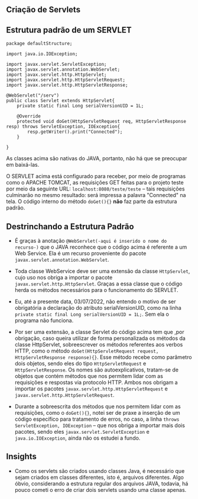 ## Criação de Servlets
## Estrutura padrão de um SERVLET

```
package defaultStructure;

import java.io.IOException;

import javax.servlet.ServletException;
import javax.servlet.annotation.WebServlet;
import javax.servlet.http.HttpServlet;
import javax.servlet.http.HttpServletRequest;
import javax.servlet.http.HttpServletResponse;

@WebServlet("/serv")
public class Servlet extends HttpServlet{
	private static final Long serialVersionUID = 1L;
	
	@Override
	protected void doGet(HttpServletRequest req, HttpServletResponse resp) throws ServletException, IOException{
		resp.getWriter().print("Connected");
	}

}
```

As classes acima são nativas do JAVA, portanto, não há que se preocupar em baixá-las.

O SERVLET acima está configurado para receber, por meio de programas como o APACHE TOMCAT, as requisições GET feitas para o projeto teste por meio da seguinte URL: `localhost:8080/teste/teste` – tais requisições culminarão no mesmo resultado: será impressa a palavra "Connected" na tela. O código interno do método `doGet(){}` **não** faz parte da estrutura padrão.

## Destrinchando a Estrutura Padrão

- É graças à anotação `@WebServlet(-aqui é inserido o nome do recurso-)` que o JAVA reconhece que o código acima é referente a um Web Service. Ela é um recurso proveniente do pacote `javax.servlet.annotation.WebServlet`.

- Toda classe WebService deve ser uma extensão da classe `HttpServlet`, cujo uso nos obriga a importar o pacote  `javax.servlet.http.HttpServlet`. Graças a essa classe que o código herda os métodos necessários para o funcionamento do SERVLET.

- Eu, até a presente data, 03/07/2022, não entendo o motivo de ser obrigatória a declaração do atributo serialVersionUID, como na linha `private static final Long serialVersionUID = 1L;`. Sem ela o programa não funciona.

- Por ser uma extensão, a classe Servlet do código acima tem que ,por obrigação, caso queira utilizar de forma personalizada os métodos da classe HttpServlet, sobreescrever os métodos referentes aos verbos HTTP, como o método `doGet(HttpServletRequest request, HttpServletResponse response){}`. Esse método recebe como parâmetro dois objetos, sendo eles do tipo `HttpServletRequest` e `HttpServletResponse`. Os nomes são autoexplicativos, tratam-se de objetos que contém métodos que nos permitem lidar com as requisições e respostas via protocolo HTTP. Ambos nos obrigam a importar os pacotes `javax.servlet.http.HttpServletRequest` e `javax.servlet.http.HttpServletRequest`.

- Durante a sobreescrita dos métodos que nos permitem lidar com as requisições, como o `doGet(){}`, notei ser de praxe a inserção de um código específico para tratamento de erros, no caso, a linha `throws ServletException, IOException` – que nos obriga a importar mais dois pacotes, sendo eles `javax.servlet.ServletException` e `java.io.IOException`, ainda não os estudei a fundo.

## Insights

- Como os servlets são criados usando classes Java, é necessário que sejam criados em classes diferentes, isto é, arquivos diferentes. Algo óbvio, considerando a estrutura regular dos arquivos JAVA, todavia, há pouco cometi o erro de criar dois servlets usando uma classe apenas.